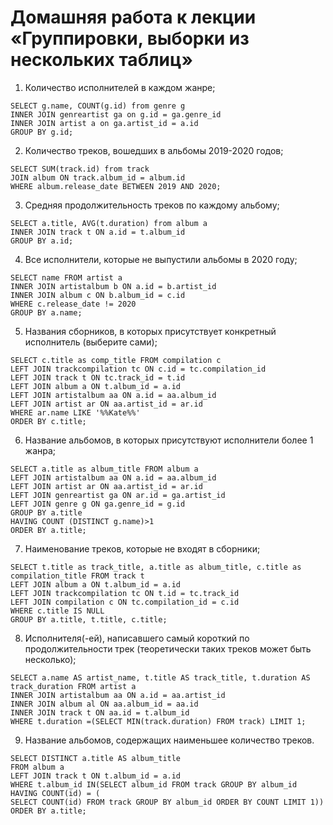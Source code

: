 # Домашняя работа к лекции «Группировки, выборки из нескольких таблиц»

1. Количество исполнителей в каждом жанре;

```
SELECT g.name, COUNT(g.id) from genre g
INNER JOIN genreartist ga on g.id = ga.genre_id
INNER JOIN artist a on ga.artist_id = a.id
GROUP BY g.id; 
```
2. Количество треков, вошедших в альбомы 2019-2020 годов;

```
SELECT SUM(track.id) from track
JOIN album ON track.album_id = album.id
WHERE album.release_date BETWEEN 2019 AND 2020;
```

3. Средняя продолжительность треков по каждому альбому;

```
SELECT a.title, AVG(t.duration) from album a
INNER JOIN track t ON a.id = t.album_id
GROUP BY a.id;
```

4. Все исполнители, которые не выпустили альбомы в 2020 году;

```
SELECT name FROM artist a
INNER JOIN artistalbum b ON a.id = b.artist_id
INNER JOIN album c ON b.album_id = c.id
WHERE c.release_date != 2020
GROUP BY a.name;
```

5. Названия сборников, в которых присутствует конкретный исполнитель (выберите сами);

```
SELECT c.title as comp_title FROM compilation c
LEFT JOIN trackcompilation tc ON c.id = tc.compilation_id
LEFT JOIN track t ON tc.track_id = t.id
LEFT JOIN album a ON t.album_id = a.id
LEFT JOIN artistalbum aa ON a.id = aa.album_id
LEFT JOIN artist ar ON aa.artist_id = ar.id
WHERE ar.name LIKE '%%Kate%%'
ORDER BY c.title;
```

6. Название альбомов, в которых присутствуют исполнители более 1 жанра;

```
SELECT a.title as album_title FROM album a
LEFT JOIN artistalbum aa ON a.id = aa.album_id
LEFT JOIN artist ar ON aa.artist_id = ar.id
LEFT JOIN genreartist ga ON ar.id = ga.artist_id
LEFT JOIN genre g ON ga.genre_id = g.id
GROUP BY a.title
HAVING COUNT (DISTINCT g.name)>1
ORDER BY a.title;
```

7. Наименование треков, которые не входят в сборники;

```
SELECT t.title as track_title, a.title as album_title, c.title as compilation_title FROM track t
LEFT JOIN album a ON t.album_id = a.id
LEFT JOIN trackcompilation tc ON t.id = tc.track_id
LEFT JOIN compilation c ON tc.compilation_id = c.id
WHERE c.title IS NULL
GROUP BY a.title, t.title, c.title;
```

8. Исполнителя(-ей), написавшего самый короткий по продолжительности трек (теоретически таких треков может быть несколько);

```
SELECT a.name AS artist_name, t.title AS track_title, t.duration AS track_duration FROM artist a
INNER JOIN artistalbum aa ON a.id = aa.artist_id
INNER JOIN album al ON aa.album_id = aa.id
INNER JOIN track t ON aa.id = t.album_id
WHERE t.duration =(SELECT MIN(track.duration) FROM track) LIMIT 1;
```

9. Название альбомов, содержащих наименьшее количество треков.

```
SELECT DISTINCT a.title AS album_title
FROM album a
LEFT JOIN track t ON t.album_id = a.id
WHERE t.album_id IN(SELECT album_id FROM track GROUP BY album_id HAVING COUNT(id) = (
SELECT COUNT(id) FROM track GROUP BY album_id ORDER BY COUNT LIMIT 1))
ORDER BY a.title;
```